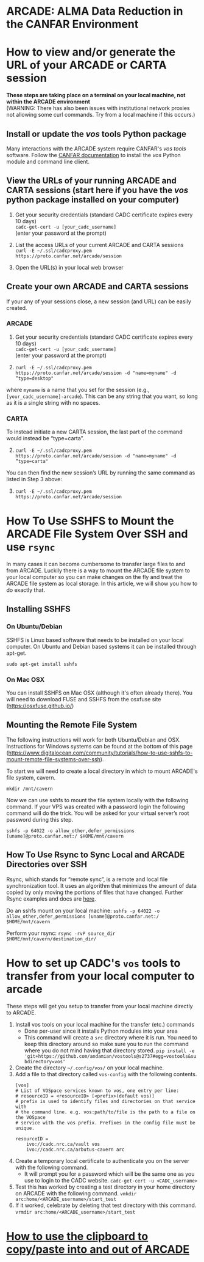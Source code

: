# ARCADE: ALMA Data Reduction in the CANFAR Environment

# How to view and/or generate the URL of your ARCADE or CARTA session

**These steps are taking place on a terminal on your local machine, not within the ARCADE environment**\
(WARNING: There has also been issues with institutional network proxies not allowing some curl commands. Try from a local machine if this occurs.)

## Install or update the _vos_ tools Python package

Many interactions with the ARCADE system require CANFAR's _vos tools_ software. Follow the [CANFAR documentation](https://www.canfar.net/en/docs/storage/)  to install the _vos_ Python module and command line client.

## View the URLs of your running ARCADE and CARTA sessions (start here if you have the _vos_ python package installed on your computer)

1. Get your security credentials (standard CADC certificate expires every 10 days) \
`cadc-get-cert -u [your_cadc_username]`\
(enter your password at the prompt)

2. List the access URLs of your current ARCADE and CARTA sessions\
`curl -E ~/.ssl/cadcproxy.pem https://proto.canfar.net/arcade/session`

3. Open the URL(s) in your local web browser

## Create your own ARCADE and CARTA sessions

If your any of your sessions close, a new session (and URL) can be easily created.

### ARCADE
1. Get your security credentials (standard CADC certificate expires every 10 days) \
`cadc-get-cert -u [your_cadc_username]`\
(enter your password at the prompt)

2. `curl -E ~/.ssl/cadcproxy.pem https://proto.canfar.net/arcade/session -d "name=myname" -d “type=desktop"`

where `myname` is a name that you set for the session (e.g., `[your_cadc_username]-arcade`). This can be any string that you want, so long as it is a single string with no spaces.

### CARTA
To instead initiate a new CARTA session, the last part of the command would instead be “type=carta”.

2. `curl -E ~/.ssl/cadcproxy.pem https://proto.canfar.net/arcade/session -d "name=myname" -d “type=carta"`

You can then find the new session’s URL by running the same command as listed in Step 3 above:

3. `curl -E ~/.ssl/cadcproxy.pem https://proto.canfar.net/arcade/session`

# How To Use SSHFS to Mount the ARCADE File System Over SSH and use `rsync`

In many cases it can become cumbersome to transfer large files to and from ARCADE. Luckily there is a way to mount the ARCADE file system to your local computer so you can make changes on the fly and treat the ARCADE file system as local storage. In this article, we will show you how to do exactly that.

## Installing SSHFS
### On Ubuntu/Debian

SSHFS is Linux based software that needs to be installed on your local computer. On Ubuntu and Debian based systems it can be installed through apt-get.

`sudo apt-get install sshfs`

### On Mac OSX

You can install SSHFS on Mac OSX (although it's often already there). You will need to download FUSE and SSHFS from the osxfuse site (https://osxfuse.github.io/)

## Mounting the Remote File System

The following instructions will work for both Ubuntu/Debian and OSX. Instructions for Windows systems can be found at the bottom of this page (https://www.digitalocean.com/community/tutorials/how-to-use-sshfs-to-mount-remote-file-systems-over-ssh).

To start we will need to create a local directory in which to mount ARCADE's file system, cavern.

`mkdir /mnt/cavern`

Now we can use sshfs to mount the file system locally with the following command. If your VPS was created with a password login the following command will do the trick. You will be asked for your virtual server’s root password during this step.

`sshfs -p 64022 -o allow_other,defer_permissions [uname]@proto.canfar.net:/ $HOME/mnt/cavern`

## How To Use Rsync to Sync Local and ARCADE Directories over SSH

Rsync, which stands for “remote sync”, is a remote and local file synchronization tool. It uses an algorithm that minimizes the amount of data copied by only moving the portions of files that have changed. Further Rsync examples and docs are [here](https://www.digitalocean.com/community/tutorials/how-to-use-rsync-to-sync-local-and-remote-directories-on-a-vps).

Do an sshfs mount on your local machine:
`sshfs -p 64022 -o allow_other,defer_permissions [uname]@proto.canfar.net:/ $HOME/mnt/cavern`

Perform your rsync:
`rsync -rvP source_dir $HOME/mnt/cavern/destination_dir/`

# How to set up CADC's `vos` tools to transfer from your local computer to arcade

These steps will get you setup to transfer from your local machine directly to ARCADE.

1. Install vos tools on your local machine for the transfer (etc.) commands
    - Done per-user since it installs Python modules into your area
    - This command will create a `src` directory where it is run. You need to keep this directory around so make sure you to run the command where you do not mind having that directory stored.
`pip install -e 'git+https://github.com/andamian/vostools@s2737#egg=vostools&subdirectory=vos'`
1. Create the directory `~/.config/vos/` on your local machine.
1. Add a file to that directory called `vos-config` with the following contents.
    ```
    [vos]
    # List of VOSpace services known to vos, one entry per line:
    # resourceID = <resourceID> [<prefix>(default vos)]
    # prefix is used to identify files and directories on that service with
    # the command line. e.g. vos:path/to/file is the path to a file on the VOSpace
    # service with the vos prefix. Prefixes in the config file must be unique.
    
    resourceID = 
        ivo://cadc.nrc.ca/vault vos
        ivo://cadc.nrc.ca/arbutus-cavern arc
    ```
1. Create a temporary local certificate to authenticate you on the server with the following command.
    - It will prompt you for a password which will be the same one as you use to login to the CADC website.
`cadc-get-cert -u <CADC_username>`
1. Test this has worked by creating a test directory in your home directory on ARCADE with the following command.
`vmkdir arc:home/<ARCADE_username>/start_test`
1. If it worked, celebrate by deleting that test directory with this command.
`vrmdir arc:home/<ARCADE_username>/start_test`


# [How to use the clipboard to copy/paste into and out of ARCADE](Clipboard_Tutorial.pdf)



